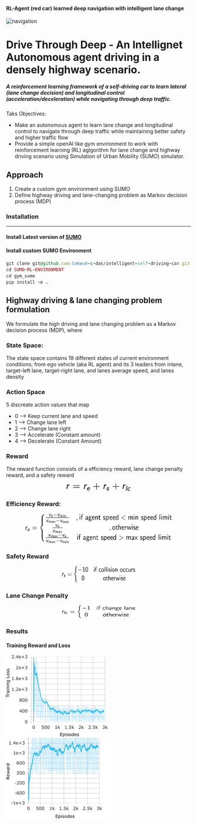 #### RL-Agent (red car) learned deep navigation with intelligent lane change
![navigation](./images/results/trimed-value.gif)

# Drive Through Deep - An Intellignet Autonomous agent driving in a densely highway scenario.

##### A reinforcement learning framework of a self-driving car to learn lateral (lane change decision) and longitudinal control (acceleration/deceleration) while navigating through deep traffic.

Taks Objectives:
- Make an autonomous agent to learn lane change and longitudinal control to navigate through deep traffic while maintaining better safety and higher traffic flow
- Provide a simple openAI like gym environment to work with reinforcement learning (RL) aglgorithm for lane change and highway driving scenario using Simulation of Urban Mobility (SUMO) simulator.


## Approach
1. Create a custom gym environment using SUMO
2. Define highway driving and lane-changing problem as Markov decision process (MDP)

### Installation
---
#### Install Latest version of [SUMO](https://sumo.dlr.de/docs/Downloads.php)
#### Install custom SUMO Environment
``` Ruby
git clone git@github.com:lokesh-c-das/intelligent-self-driving-car.git
cd SUMO-RL-ENVIRONMENT
cd gym_sumo
pip install -e .
```
## Highway driving & lane changing problem formulation
We formulate the high driving and lane changing problem as a Markov decision process (MDP), where
### State Space:
The state space contains 19 different states of current environment conditions; from ego vehicle (aka RL agent) and its 3 leaders from inlane, target-left lane, target-right lane, and lanes average speed, and lanes density
### Action Space
5 discreate action values that map
+ 0 --> Keep current lane and speed
+ 1 --> Change lane left
+ 2 --> Change lane right
+ 3 --> Accelerate (Constant amount)
+ 4 --> Decelerate (Constant Amount)
### Reward
The reward function consists of a efficiency reward, lane change penalty reward, and a safety reward

<p align="center">
    <img src="./docs/images/reward.png" withd="100" height="20">
</p>

### Efficiency Reward:
<p align="center">
    <img src="./docs/images/efficiency_reward.png" width="400" height="80" />
</p>

### Safety Reward
<p align="center">
    <img src="./docs/images/safety.png" width="200" height="45"/>
</p>

### Lane Change Penalty
<p align="center">
    <img src="./docs/images/lc_penalty.png" width="200" height="35"/>
</p>

### Results

#### Training Reward and Loss
![Loss](./docs/images/results/Loss_train-2.png)![Reward](./docs/images/results/Reward_Train-2.png)

